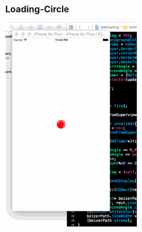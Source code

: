 # Loading-Circle


![overview](https://github.com/cloudhm/Loading-Circle/blob/master/testloading/test-1.gif)
